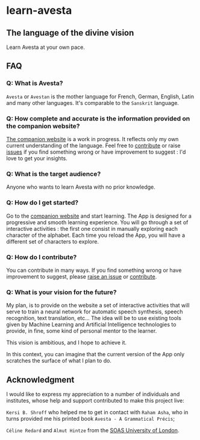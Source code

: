 # learn-avesta

## The language of the divine vision

Learn Avesta at your own pace.

## FAQ

### Q: What is Avesta?

`Avesta` or `Avestan` is the mother language for French, German, English, Latin and many other languages. It's comparable to the `Sanskrit` language.

### Q: How complete and accurate is the information provided on the companion website?

[The companion website](https://learn-avesta.org) is a work in progress. It reflects only my own current understanding of the language. Feel free to [contribute](./CONTRIBUTING.md) or raise [issues](https://github.com/hdorgeval/learn-avesta/issues) if you find something wrong or have improvement to suggest : I'd love to get your insights.

### Q: What is the target audience?

Anyone who wants to learn Avesta with no prior knowledge.

### Q: How do I get started?

Go to the [companion website](https://learn-avesta.org) and start learning. The App is designed for a progressive and smooth learning experience. You will go through a set of interactive activities : the first one consist in manually exploring each character of the alphabet.
Each time you reload the App, you will have a different set of characters to explore.

### Q: How do I contribute?

You can contribute in many ways. If you find something wrong or have improvement to suggest, please [raise an issue](https://github.com/hdorgeval/learn-avesta/issues) or [contribute](./CONTRIBUTING.md).

### Q: What is your vision for the future?

My plan, is to provide on the website a set of interactive activities that will serve to train a neural network for automatic speech synthesis, speech recognition, text translation, etc... The idea will be to use existing tools given by Machine Learning and Artificial Intelligence technologies to provide, in fine, some kind of personal mentor to the learner.

This vision is ambitious, and I hope to achieve it.

In this context, you can imagine that the current version of the App only scratches the surface of what I plan to do.

## Acknowledgment

I would like to express my appreciation to a number of individuals and institutes, whose help and support contributed to make this project live:

`Kersi B. Shroff` who helped me to get in contact with `Raham Asha`, who in turns provided me his printed book `Avesta - A Grammatical Précis`;

`Céline Redard` and `Almut Hintze` from the [SOAS University of London](https://www.soas.ac.uk/).
